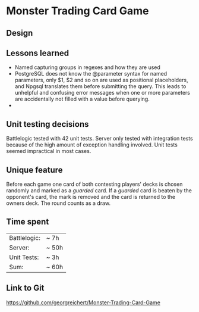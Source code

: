 # Monster Trading Card Game

## Design


## Lessons learned
* Named capturing groups in regexes and how they are used
* PostgreSQL does not know the @parameter syntax for named parameters, only 
$1, $2 and so on are used as positional placeholders, and Npgsql translates 
them before submitting the query. This leads to unhelpful and confusing error 
messages when one or more parameters are accidentally not filled with a 
value before querying.
* 

## Unit testing decisions
Battlelogic tested with 42 unit tests. Server only tested with integration 
tests because of the high amount of exception handling involved. Unit tests 
seemed impractical in most cases.

## Unique feature
Before each game one card of both contesting players' decks is chosen randomly 
and marked as a _guarded_ card. If a _guarded_ card is beaten by the opponent's 
card, the mark is removed and the card is returned to the owners deck. The 
round counts as a draw.

## Time spent
|              |        |
| ------------ | ------ |
| Battlelogic: |  ~  7h |   
| Server:      |  ~ 50h |  
| Unit Tests:  |  ~  3h |   
| Sum:         |  ~ 60h |  

## Link to Git
https://github.com/georgreichert/Monster-Trading-Card-Game
